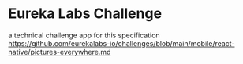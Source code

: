 # Eureka Labs Challenge

a technical challenge app for this specification  https://github.com/eurekalabs-io/challenges/blob/main/mobile/react-native/pictures-everywhere.md

